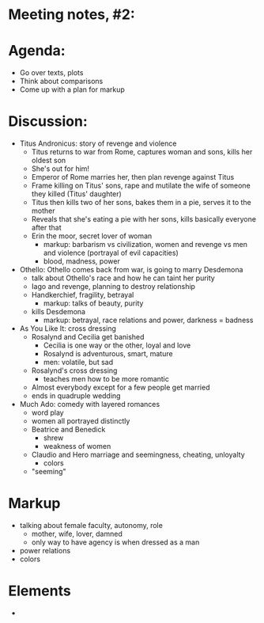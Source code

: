 # Meeting notes, #2:

# Agenda:
- Go over texts, plots
- Think about comparisons
- Come up with a plan for markup

# Discussion: 
- Titus Andronicus: story of revenge and violence
    - Titus returns to war from Rome, captures woman and sons, kills her oldest son
    - She's out for him!
    - Emperor of Rome marries her, then plan revenge against Titus 
    - Frame killing on Titus' sons, rape and mutilate the wife of someone they killed (Titus' daughter) 
    - Titus then kills two of her sons, bakes them in a pie, serves it to the mother 
    - Reveals that she's eating a pie with her sons, kills basically everyone after that
    - Erin the moor, secret lover of woman 
        - markup: barbarism vs civilization, women and revenge vs men and violence (portrayal of evil capacities)
        - blood, madness, power 
- Othello: Othello comes back from war, is going to marry Desdemona
    - talk about Othello's race and how he can taint her purity
    - Iago and revenge, planning to destroy relationship 
    - Handkerchief, fragility, betrayal
        - markup: talks of beauty, purity
    - kills Desdemona
        - markup: betrayal, race relations and power, darkness = badness
- As You Like It: cross dressing
    - Rosalynd and Cecilia get banished 
        - Cecilia is one way or the other, loyal and love
        - Rosalynd is adventurous, smart, mature
        - men: volatile, but sad 
    - Rosalynd's cross dressing 
        - teaches men how to be more romantic
    - Almost everybody except for a few people get married 
    - ends in quadruple wedding
- Much Ado: comedy with layered romances 
    - word play 
    - women all portrayed distinctly
    - Beatrice and Benedick 
        - shrew 
        - weakness of women
    - Claudio and Hero marriage and seemingness, cheating, unloyalty
        - colors 
    - "seeming" 

# Markup 
- talking about female faculty, autonomy, role
    - mother, wife, lover, damned
    - only way to have agency is when dressed as a man
- power relations 
- colors 

# Elements
- 
